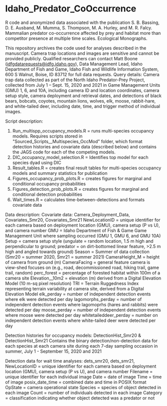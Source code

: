 # Idaho_Predator_CoOccurrence
R code and anonymized data associated with the publication S. B. Bassing, D. E. Ausband, M. Mumma, S. Thompson, M. A. Hurley, and M. R. Falcy. Mammalian predator co-occurrence affected by prey and habitat more than competitor presence at multiple time scales. Ecological Monographs.

This repository archives the code used for analyses described in the manuscript. Camera trap locations and images are sensitive and cannot be provided publicly. Qualified researchers can contact Matt Boone (idfgdatarequests@idfg.idaho.gov), Data Management Lead, Idaho Department of Fish and Game, Idaho Fish and Wildlife Information System, 600 S Walnut, Boise, ID 83712 for full data requests. Query details: Camera trap data collected as part of the North Idaho Predator-Prey Project, collected from July 1 – Sept. 15, 2020 and 2021 in Game Management Units (GMU) 1, 6, and 10A, including camera ID and location coordinates, camera setup style, camera deployment and retrieval dates, and detections of black bears, bobcats, coyotes, mountain lions, wolves, elk, moose, rabbit-hare, and white-tailed deer, including date, time, and trigger method of individual images.

Script description:
1. Run_multispp_occupancy_models.R = runs multi-species occupancy models. Requires scripts stored in "Sourced_Scripts__Multispecies_OccMod" folder, which format detection histories and covariate data (described below) and contains the JAGS code for each of the competing models.
2. DIC_occupancy_model_selection.R = Identifies top model for each species dyad using DIC
3. Result_tables.R = creates final result tables for multi-species occupancy models and summary statistics for publication
4. Figures_occupancy_prob_plots.R = creates figures for marginal and conditional occupancy probabilities
5. Figures_detection_prob_plots.R = creates figures for marginal and conditional detection probabilities
6. Wait_times.R = calculates time-between-detections and formats covariate data

Data description:
Covariate data: Camera_Deployment_Data, Covariates_Smr20, Covariates_Smr21
NewLocationID = unique identifier for each camera based on deployment location (GMU), camera setup (P vs U), and camera number
GMU = Idaho Department of Fish & Game Game Management Unit where sampling occurred (GMU 1, GMU 6, and GMU 10A)
Setup = camera setup style (ungulate = random location, 1.5 m high and perpendicular to ground; predator = on dirt-bottomed linear feature, >2.5 m high and angled towards ground)
Season = Summer of data collection (Smr20 = summer 2020, Smr21 = summer 2021)
CameraHeight_M = height of camera from ground (m)
CameraFacing = general feature camera is view-shed focuses on (e.g., road, decommissioned road, hiking trail, game trail, random)
perc_forest = percentage of forested habitat within 100m of a camera site
Elevation__10m2 = elevation (m) derived from a Digital Elevation Model (10 m-sq pixel resolution)
TRI = Terrain Ruggedness Index representing terrain variability at camera site, derived from a Digital Elevation Model 
elk_perday = number of independent detection events where elk were detected per day
lagomorphs_perday = number of independent detection events where lagomoprhs (hares and rabbits) were detected per day
moose_perday = number of independent detection events where moose were detected per day
whitetaileddeer_perday = number on independent detection events where white-tailed deer were detected per day

Detection histories for occupancy models: DetectionHist_Smr20 & DetectionHist_Smr21
Contains the binary detection/non-detection data for each species at each camera site during each 7-day sampling occasion in summer, July 1 - September 15, 2020 and 2021

Detection data for wait time analyses: dets_smr20, dets_smr21, 
NewLocationID = unique identifier for each camera based on deployment location (GMU), camera setup (P vs U), and camera number
Filename = unique identifier for each individual image
Date = date of image
Time = time of image
posix_date_time = combined date and time in POSIX format
OpState = camera operational state
Species = species of object detected in each image
Count = number of individuals detected in each image
Category = classification indicating whether object detected was a predator or not
